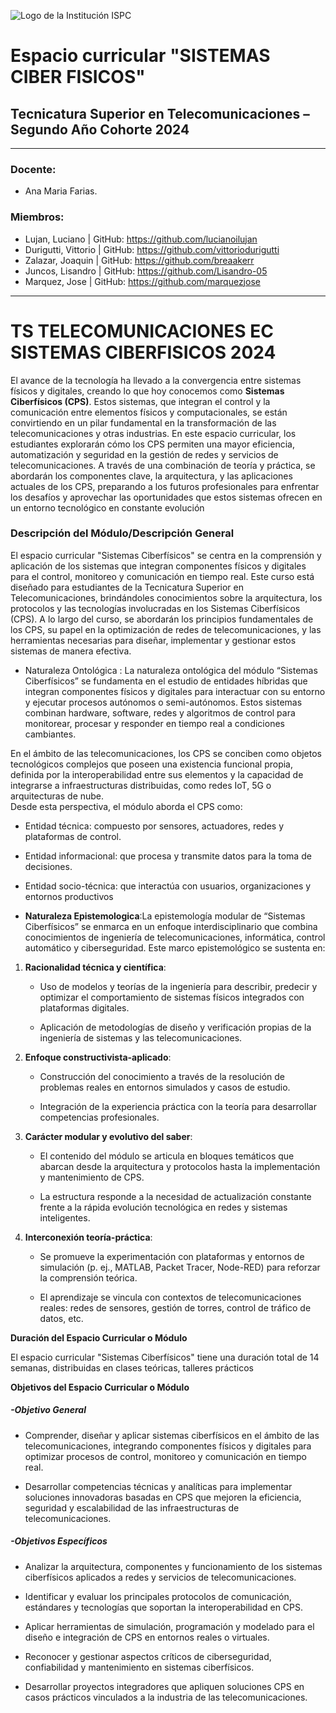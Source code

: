 ![Logo de la Institución ISPC](E%20assets/caratula.png)

# Espacio curricular "SISTEMAS CIBER FISICOS"
## Tecnicatura Superior en Telecomunicaciones – Segundo Año Cohorte 2024

---------------------------

### Docente:
- Ana Maria Farias.

### Miembros:
- Lujan, Luciano | GitHub: https://github.com/lucianoilujan
- Durigutti, Vittorio | GitHub: https://github.com/vittoriodurigutti
- Zalazar, Joaquin | GitHub: https://github.com/breaakerr
- Juncos, Lisandro | GitHub: https://github.com/Lisandro-05
- Marquez, Jose | GitHub: https://github.com/marquezjose


___
# TS TELECOMUNICACIONES EC SISTEMAS CIBERFISICOS 2024

El avance de la tecnología ha llevado a la convergencia entre sistemas físicos y digitales, creando lo que hoy conocemos como **Sistemas Ciberfísicos (CPS)**. Estos sistemas, que integran el control y la comunicación entre elementos físicos y computacionales, se están convirtiendo en un pilar fundamental en la transformación de las telecomunicaciones y otras industrias. En este espacio curricular, los estudiantes explorarán cómo los CPS permiten una mayor eficiencia, automatización y seguridad en la gestión de redes y servicios de telecomunicaciones. A través de una combinación de teoría y práctica, se abordarán los componentes clave, la arquitectura, y las aplicaciones actuales de los CPS, preparando a los futuros profesionales para enfrentar los desafíos y aprovechar las oportunidades que estos sistemas ofrecen en un entorno tecnológico en constante evolución  

### Descripción del Módulo/Descripción General

El espacio curricular "Sistemas Ciberfísicos" se centra en la comprensión y aplicación de los sistemas que integran componentes físicos y digitales para el control, monitoreo y comunicación en tiempo real. Este curso está diseñado para estudiantes de la Tecnicatura Superior en Telecomunicaciones, brindándoles conocimientos sobre la arquitectura, los protocolos y las tecnologías involucradas en los Sistemas Ciberfísicos (CPS). A lo largo del curso, se abordarán los principios fundamentales de los CPS, su papel en la optimización de redes de telecomunicaciones, y las herramientas necesarias para diseñar, implementar y gestionar estos sistemas de manera efectiva.

- Naturaleza Ontológica :  La naturaleza ontológica del módulo “Sistemas Ciberfísicos” se fundamenta en el estudio de entidades híbridas que integran componentes físicos y digitales para interactuar con su entorno y ejecutar procesos autónomos o semi-autónomos. Estos sistemas combinan hardware, software, redes y algoritmos de control para monitorear, procesar y responder en tiempo real a condiciones cambiantes.

En el ámbito de las telecomunicaciones, los CPS se conciben como  objetos tecnológicos complejos  que poseen una existencia funcional propia, definida por la interoperabilidad entre sus elementos y la capacidad de integrarse a infraestructuras distribuidas, como redes IoT, 5G o arquitecturas de nube.  
Desde esta perspectiva, el módulo aborda el CPS como:

-   Entidad técnica: compuesto por sensores, actuadores, redes y plataformas de control.
    
-   Entidad informacional: que procesa y transmite datos para la toma de decisiones.
    
-   Entidad socio-técnica: que interactúa con usuarios, organizaciones y entornos productivos
    

-  **Naturaleza Epistemologica**:La epistemología modular de “Sistemas Ciberfísicos” se enmarca en un enfoque interdisciplinario que combina conocimientos de ingeniería de telecomunicaciones, informática, control automático y ciberseguridad. Este marco epistemológico se sustenta en:

1.  **Racionalidad técnica y científica**:
    
    -   Uso de modelos y teorías de la ingeniería para describir, predecir y optimizar el comportamiento de sistemas físicos integrados con plataformas digitales.
        
    -   Aplicación de metodologías de diseño y verificación propias de la ingeniería de sistemas y las telecomunicaciones.
        
2.  **Enfoque constructivista-aplicado**:
    
    -   Construcción del conocimiento a través de la resolución de problemas reales en entornos simulados y casos de estudio.
        
    -   Integración de la experiencia práctica con la teoría para desarrollar competencias profesionales.
        
3.  **Carácter modular y evolutivo del saber**:
    
    -   El contenido del módulo se articula en bloques temáticos que abarcan desde la arquitectura y protocolos hasta la implementación y mantenimiento de CPS.
        
    -   La estructura responde a la necesidad de actualización constante frente a la rápida evolución tecnológica en redes y sistemas inteligentes.
        
4.  **Interconexión teoría-práctica**:
    
    -   Se promueve la experimentación con plataformas y entornos de simulación (p. ej., MATLAB, Packet Tracer, Node-RED) para reforzar la comprensión teórica.
        
    -   El aprendizaje se vincula con contextos de telecomunicaciones reales: redes de sensores, gestión de torres, control de tráfico de datos, etc.
        

**Duración del Espacio Curricular o Módulo**

El espacio curricular "Sistemas Ciberfísicos" tiene una duración total de 14 semanas, distribuidas en clases teóricas, talleres prácticos

**Objetivos del Espacio Curricular o Módulo**

##### -Objetivo General

-   Comprender, diseñar y aplicar sistemas ciberfísicos en el ámbito de las telecomunicaciones, integrando componentes físicos y digitales para optimizar procesos de control, monitoreo y comunicación en tiempo real.
    
-   Desarrollar competencias técnicas y analíticas para implementar soluciones innovadoras basadas en CPS que mejoren la eficiencia, seguridad y escalabilidad de las infraestructuras de telecomunicaciones.
    

  

##### -Objetivos Específicos

-   Analizar la arquitectura, componentes y funcionamiento de los sistemas ciberfísicos aplicados a redes y servicios de telecomunicaciones.
    
-   Identificar y evaluar los principales protocolos de comunicación, estándares y tecnologías que soportan la interoperabilidad en CPS.
    
-   Aplicar herramientas de simulación, programación y modelado para el diseño e integración de CPS en entornos reales o virtuales.
    
-   Reconocer y gestionar aspectos críticos de ciberseguridad, confiabilidad y mantenimiento en sistemas ciberfísicos.
    
-   Desarrollar proyectos integradores que apliquen soluciones CPS en casos prácticos vinculados a la industria de las telecomunicaciones.
